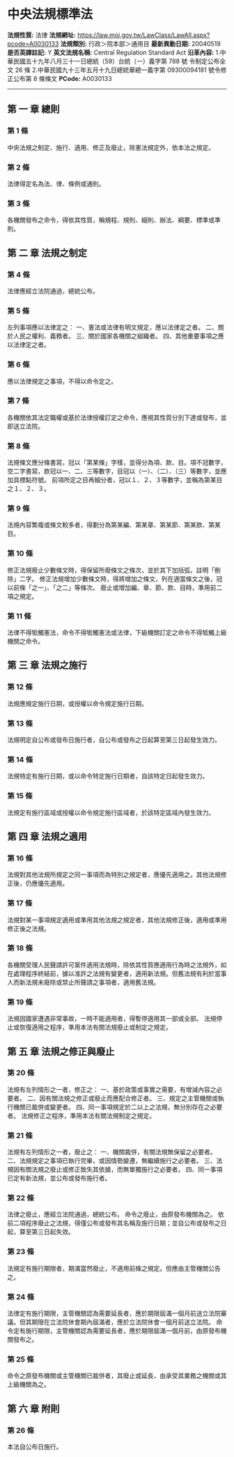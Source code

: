 # 中央法規標準法
**法規性質:** 法律
**法規網址:** https://law.moj.gov.tw/LawClass/LawAll.aspx?pcode=A0030133
**法規類別:** 行政＞院本部＞通用目
**最新異動日期:** 20040519
**是否英譯註記:** Y
**英文法規名稱:** Central Regulation Standard Act
**沿革內容:** 1.中華民國五十九年八月三十一日總統（59）台統（一）義字第 788  號
  令制定公布全文 26 條
2.中華民國九十三年五月十九日總統華總一義字第 09300094181  號令修
  正公布第 8  條條文
**PCode:** A0030133

---

## 第 一 章 總則
### 第 1 條
中央法規之制定、施行、適用、修正及廢止，除憲法規定外，依本法之規定。
### 第 2 條
法律得定名為法、律、條例或通則。
### 第 3 條
各機關發布之命令，得依其性質，稱規程、規則、細則、辦法、綱要、標準或準則。

## 第 二 章 法規之制定
### 第 4 條
法律應經立法院通過，總統公布。
### 第 5 條
左列事項應以法律定之：
一、憲法或法律有明文規定，應以法律定之者。
二、關於人民之權利、義務者。
三、關於國家各機關之組織者。
四、其他重要事項之應以法律定之者。
### 第 6 條
應以法律規定之事項，不得以命令定之。
### 第 7 條
各機關依其法定職權或基於法律授權訂定之命令，應視其性質分別下達或發布，並即送立法院。
### 第 8 條
法規條文應分條書寫，冠以「第某條」字樣，並得分為項、款、目。項不冠數字，空二字書寫，款冠以一、二、三等數字，目冠以（一）、（二）、（三）等數字，並應加具標點符號。
前項所定之目再細分者，冠以１、２、３等數字，並稱為第某目之１、２、３。
### 第 9 條
法規內容繁複或條文較多者，得劃分為第某編、第某章、第某節、第某款、第某目。
### 第 10 條
修正法規廢止少數條文時，得保留所廢條文之條次，並於其下加括弧，註明「刪除」二字。
修正法規增加少數條文時，得將增加之條文，列在適當條文之後，冠以前條「之一」、「之二」等條次。
廢止或增加編、章、節、款、目時，準用前二項之規定。
### 第 11 條
法律不得牴觸憲法，命令不得牴觸憲法或法律，下級機關訂定之命令不得牴觸上級機關之命令。

## 第 三 章 法規之施行
### 第 12 條
法規應規定施行日期，或授權以命令規定施行日期。
### 第 13 條
法規明定自公布或發布日施行者，自公布或發布之日起算至第三日起發生效力。
### 第 14 條
法規特定有施行日期，或以命令特定施行日期者，自該特定日起發生效力。
### 第 15 條
法規定有施行區域或授權以命令規定施行區域者，於該特定區域內發生效力。

## 第 四 章 法規之適用
### 第 16 條
法規對其他法規所規定之同一事項而為特別之規定者，應優先適用之。其他法規修正後，仍應優先適用。
### 第 17 條
法規對某一事項規定適用或準用其他法規之規定者，其他法規修正後，適用或準用修正後之法規。
### 第 18 條
各機關受理人民聲請許可案件適用法規時，除依其性質應適用行為時之法規外，如在處理程序終結前，據以准許之法規有變更者，適用新法規。但舊法規有利於當事人而新法規未廢除或禁止所聲請之事項者，適用舊法規。
### 第 19 條
法規因國家遭遇非常事故，一時不能適用者，得暫停適用其一部或全部。
法規停止或恢復適用之程序，準用本法有關法規廢止或制定之規定。

## 第 五 章 法規之修正與廢止
### 第 20 條
法規有左列情形之一者，修正之：
一、基於政策或事實之需要，有增減內容之必要者。
二、因有關法規之修正或廢止而應配合修正者。
三、規定之主管機關或執行機關已裁併或變更者。
四、同一事項規定於二以上之法規，無分別存在之必要者。
法規修正之程序，準用本法有關法規制定之規定。
### 第 21 條
法規有左列情形之一者，廢止之：
一、機關裁併，有關法規無保留之必要者。
二、法規規定之事項已執行完畢，或因情勢變遷，無繼續施行之必要者。
三、法規因有關法規之廢止或修正致失其依據，而無單獨施行之必要者。
四、同一事項已定有新法規，並公布或發布施行者。
### 第 22 條
法律之廢止，應經立法院通過，總統公布。
命令之廢止，由原發布機關為之。
依前二項程序廢止之法規，得僅公布或發布其名稱及施行日期；並自公布或發布之日起，算至第三日起失效。
### 第 23 條
法規定有施行期限者，期滿當然廢止，不適用前條之規定。但應由主管機關公告之。
### 第 24 條
法律定有施行期限，主管機關認為需要延長者，應於期限屆滿一個月前送立法院審議。但其期限在立法院休會期內屆滿者，應於立法院休會一個月前送立法院。
命令定有施行期限，主管機關認為需要延長者，應於期限屆滿一個月前，由原發布機關發布之。
### 第 25 條
命令之原發布機關或主管機關已裁併者，其廢止或延長，由承受其業務之機關或其上級機關為之。

## 第 六 章 附則
### 第 26 條
本法自公布日施行。